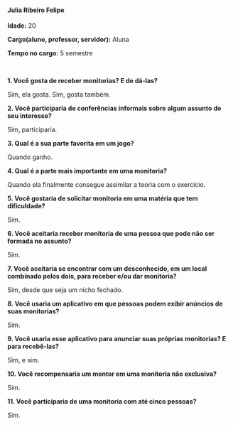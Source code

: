 #### Julia Ribeiro Felipe

**Idade:** 20

**Cargo(aluno, professor, servidor):** Aluna

**Tempo no cargo:** 5 semestre


&nbsp;

**1. Você gosta de receber monitorias? E de dá-las?**

Sim, ela gosta. Sim, gosta também.

**2. Você participaria de conferências informais sobre algum assunto do seu interesse?**

Sim, participaria.

**3. Qual é a sua parte favorita em um jogo?**

Quando ganho.

**4. Qual é a parte mais importante em uma monitoria?**

Quando ela finalmente consegue assimilar a teoria com o exercício.

**5. Você gostaria de solicitar monitoria em uma matéria que tem dificuldade?**

Sim.

**6. Você aceitaria receber monitoria de uma pessoa que pode não ser formada no assunto?**

Sim.

**7. Você aceitaria se encontrar com um desconhecido, em um local combinado pelos dois, para receber e/ou dar monitoria?**

Sim, desde que seja um nicho fechado.

**8. Você usaria um aplicativo em que pessoas podem exibir anúncios de suas monitorias?**

Sim.

**9. Você usaria esse aplicativo para anunciar suas próprias monitorias? E para recebê-las?**

Sim, e sim.

**10. Você recompensaria um mentor em uma monitoria não exclusiva?**

Sim.

**11. Você participaria de uma monitoria com até cinco pessoas?**

Sim.